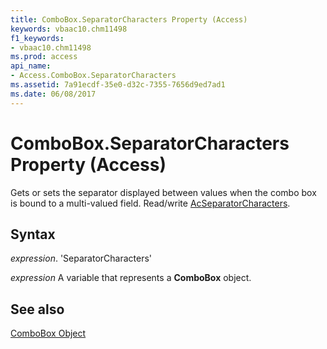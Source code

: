 ```yaml
---
title: ComboBox.SeparatorCharacters Property (Access)
keywords: vbaac10.chm11498
f1_keywords:
- vbaac10.chm11498
ms.prod: access
api_name:
- Access.ComboBox.SeparatorCharacters
ms.assetid: 7a91ecdf-35e0-d32c-7355-7656d9ed7ad1
ms.date: 06/08/2017
---
```



# ComboBox.SeparatorCharacters Property (Access)

Gets or sets the separator displayed between values when the combo box is bound to a multi-valued field. Read/write [AcSeparatorCharacters](Access.AcSeparatorCharacters.md).


## Syntax

 _expression_. 'SeparatorCharacters'

 _expression_ A variable that represents a **ComboBox** object.


## See also


[ComboBox Object](Access.ComboBox.md)

